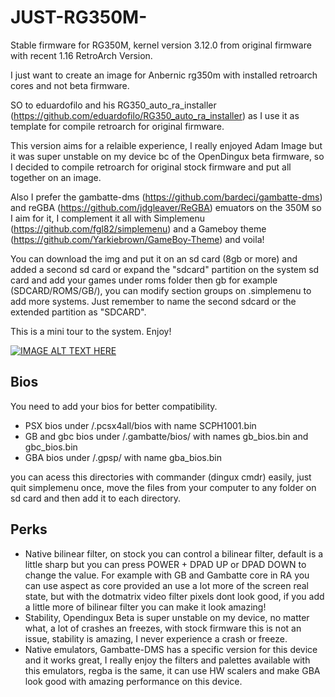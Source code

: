 # JUST-RG350M-
Stable firmware for RG350M, kernel version 3.12.0 from original firmware with recent 1.16 RetroArch Version.


I just want to create an image for Anbernic rg350m with installed retroarch cores and not beta firmware.

SO to eduardofilo and his RG350_auto_ra_installer (https://github.com/eduardofilo/RG350_auto_ra_installer) as I use it as template for compile retroarch for original firmware.

This version aims for a relaible experience, I really enjoyed Adam Image but it was super unstable on my device bc of the OpenDingux beta firmware, so I decided to compile retroarch for original stock firmware and put all together on an image.

Also I prefer the gambatte-dms (https://github.com/bardeci/gambatte-dms) and reGBA (https://github.com/jdgleaver/ReGBA) emuators on the 350M so I aim for it, I complement it all with Simplemenu (https://github.com/fgl82/simplemenu) and a Gameboy theme (https://github.com/Yarkiebrown/GameBoy-Theme) and voila!

You can download the img and put it on an sd card (8gb or more) and added a second sd card or expand the "sdcard" partition on the system sd card and add your games under roms folder then gb for example (SDCARD/ROMS/GB/), you can modify section groups on .simplemenu to add more systems. Just remember to name the second sdcard or the extended partition as "SDCARD".

This is a mini tour to the system. Enjoy!

[![IMAGE ALT TEXT HERE](https://img.youtube.com/vi/Fjr4lRH9pt0/0.jpg)](https://www.youtube.com/watch?v=Fjr4lRH9pt0)

## Bios

You need to add your bios for better compatibility.

- PSX bios under /.pcsx4all/bios with name SCPH1001.bin
- GB and gbc bios under /.gambatte/bios/ with names gb_bios.bin and gbc_bios.bin
- GBA bios under /.gpsp/ with name gba_bios.bin

you can acess this directories with commander (dingux cmdr) easily, just quit simplemenu once, move the files from your computer to any folder on sd card and then add it to each directory.

## Perks

- Native bilinear filter, on stock you can control a bilinear filter, default is a little sharp but you can press POWER + DPAD UP or DPAD DOWN to change the value. For example with GB and Gambatte core in RA you can use aspect as core provided an use a lot more of the screen real state, but with the dotmatrix video filter pixels dont look good, if you add a little more of bilinear filter you can make it look amazing!
- Stability, Opendingux Beta is super unstable on my device, no matter what, a lot of crashes an freezes, with stock firmware this is not an issue, stability is amazing, I never experience a crash or freeze.
- Native emulators, Gambatte-DMS has a specific version for this device and it works great, I really enjoy the filters and palettes available with this emulators, regba is the same, it can use HW scalers and make GBA look good with amazing performance on this device.
